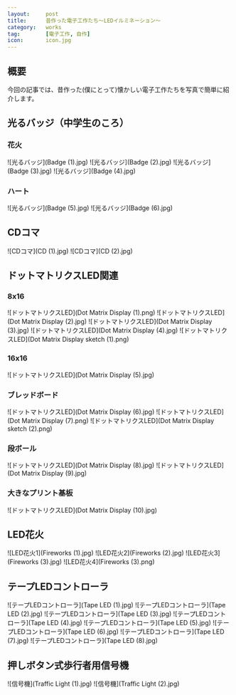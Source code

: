 ```yaml
---
layout:		post
title:		昔作った電子工作たち～LEDイルミネーション～
category:	works
tag:		[電子工作, 自作]
icon:		icon.jpg
---
```


## 概要

今回の記事では、昔作った(僕にとって)懐かしい電子工作たちを写真で簡単に紹介します。

## 光るバッジ（中学生のころ）

### 花火

![光るバッジ](Badge (1).jpg)
![光るバッジ](Badge (2).jpg)
![光るバッジ](Badge (3).jpg)
![光るバッジ](Badge (4).jpg)

### ハート

![光るバッジ](Badge (5).jpg)
![光るバッジ](Badge (6).jpg)

## CDコマ

![CDコマ](CD (1).jpg)
![CDコマ](CD (2).jpg)

## ドットマトリクスLED関連

### 8x16

![ドットマトリクスLED](Dot Matrix Display (1).png)
![ドットマトリクスLED](Dot Matrix Display (2).jpg)
![ドットマトリクスLED](Dot Matrix Display (3).jpg)
![ドットマトリクスLED](Dot Matrix Display (4).jpg)
![ドットマトリクスLED](Dot Matrix Display sketch (1).png)

### 16x16

![ドットマトリクスLED](Dot Matrix Display (5).jpg)

### ブレッドボード

![ドットマトリクスLED](Dot Matrix Display (6).jpg)
![ドットマトリクスLED](Dot Matrix Display (7).png)
![ドットマトリクスLED](Dot Matrix Display sketch (2).png)

### 段ボール

![ドットマトリクスLED](Dot Matrix Display (8).jpg)
![ドットマトリクスLED](Dot Matrix Display (9).jpg)

### 大きなプリント基板

![ドットマトリクスLED](Dot Matrix Display (10).jpg)

## LED花火

![LED花火1](Fireworks (1).jpg)
![LED花火2](Fireworks (2).jpg)
![LED花火3](Fireworks (3).jpg)
![LED花火4](Fireworks (3).png)

## テープLEDコントローラ

![テープLEDコントローラ](Tape LED (1).jpg)
![テープLEDコントローラ](Tape LED (2).jpg)
![テープLEDコントローラ](Tape LED (3).jpg)
![テープLEDコントローラ](Tape LED (4).jpg)
![テープLEDコントローラ](Tape LED (5).jpg)
![テープLEDコントローラ](Tape LED (6).jpg)
![テープLEDコントローラ](Tape LED (7).jpg)
![テープLEDコントローラ](Tape LED (8).jpg)

## 押しボタン式歩行者用信号機

![信号機](Traffic Light (1).jpg)
![信号機](Traffic Light (2).jpg)

